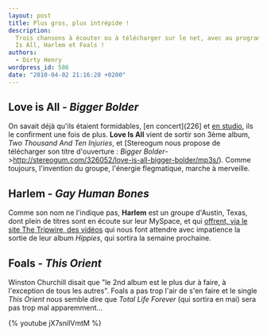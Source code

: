 ```yaml
---
layout: post
title: Plus gros, plus intrépide !
description:
  Trois chansons à écouter ou à télécharger sur le net, avec au programme, Love
  Is All, Harlem et Foals !
authors:
  - Dirty Henry
wordpress_id: 586
date: "2010-04-02 21:16:20 +0200"
---
```


## Love is All - *Bigger Bolder*

On savait déjà qu'ils étaient formidables, [en concert](226] et
[en studio](359), ils le confirment une fois de plus. **Love Is All** vient de
sortir son 3ème album, _Two Thousand And Ten Injuries_, et [Stereogum nous
propose de télécharger son titre d'ouverture : _Bigger
Bolder_->http://stereogum.com/326052/love-is-all-bigger-bolder/mp3s/). Comme
toujours, l'invention du groupe, l'énergie flegmatique, marche à merveille.

## Harlem - *Gay Human Bones*

Comme son nom ne l'indique pas, **Harlem** est un groupe d'Austin, Texas, dont
plein de titres sont en écoute sur leur MySpace, et qui
[offrent, via le site The Tripwire, des vidéos](http://www.thetripwire.com/tripwiretv/2010/04/01/bad-hearing-harlems-gay-human-bones/)
qui nous font attendre avec impatience la sortie de leur album _Hippies_, qui
sortira la semaine prochaine.

## Foals - *This Orient*

Winston Churchill disait que "le 2nd album est le plus dur à faire, à
l'exception de tous les autres". Foals a pas trop l'air de s'en faire et le
single _This Orient_ nous semble dire que _Total Life Forever_ (qui sortira en
mai) sera pas trop mal apparemment…

{% youtube jX7sniIVmtM %}
